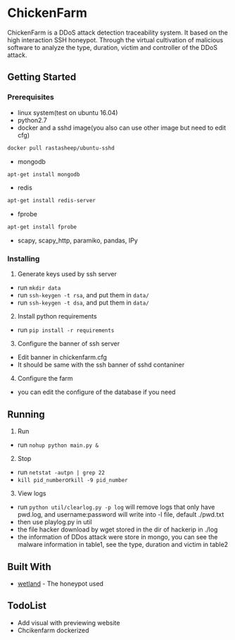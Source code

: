 # ChickenFarm
ChickenFarm is a DDoS attack detection traceability system. It based on the high interaction SSH honeypot. Through the virtual cultivation of malicious software to analyze the type, duration,  victim and controller of the DDoS attack.
## Getting Started
### Prerequisites
* linux system(test on ubuntu 16.04)
* python2.7
* docker and a sshd image(you also can use other image but need to edit cfg)
```bash
docker pull rastasheep/ubuntu-sshd
```
* mongodb
```bash
apt-get install mongodb
```
* redis
```bash
apt-get install redis-server
```
* fprobe
```bash
apt-get install fprobe
```
* scapy, scapy_http, paramiko, pandas, IPy
### Installing
1. Generate keys used by ssh server
  * run `mkdir data`
  * run `ssh-keygen -t rsa`, and put them in `data/`
  * run `ssh-keygen -t dsa`, and put them in `data/`
2. Install python requirements
  * run `pip install -r requirements`
3. Configure the banner of ssh server
  * Edit banner in chickenfarm.cfg
  * It should be same with the ssh banner of sshd contaniner
4. Configure the farm 
  * you can edit the configure of the database if you need
## Running
1. Run
  * run `nohup python main.py &`
2. Stop
  * run `netstat -autpn | grep 22`
  *  `kill pid_number`or`kill -9 pid_number`
3. View logs
  * run `python util/clearlog.py -p log` will remove logs that only have pwd.log, and username:password will write into -l file, default ./pwd.txt 
  * then use playlog.py in util
  * the file hacker download by wget stored in the dir of hackerip in ./log
  * the information of DDos attack were store in mongo, you can see the malware information in table1, see the type, duration and victim in table2
## Built With
* [wetland](https://github.com/ohmyadd/wetland)  -  The honeypot used
## TodoList
* Add visual  with previewing website
* Chcikenfarm dockerized
